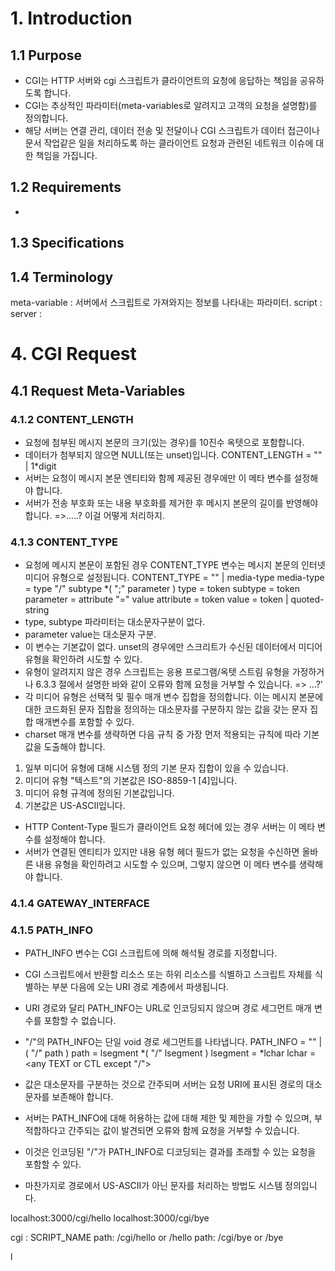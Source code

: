 # 1. Introduction

## 1.1 Purpose

- CGI는 HTTP 서버와 cgi 스크립트가 클라이언트의 요청에 응답하는 책임을 공유하도록 합니다.
- CGI는 추상적인 파라미터(meta-variables로 알려지고 고객의 요청을 설명함)를 정의합니다.
- 해당 서버는 연결 관리, 데이터 전송 및 전달이나 CGI 스크립트가 데이터 접근이나 문서 작업같은 일을
	처리하도록 하는 클라이언트 요청과 관련된 네트워크 이슈에 대한 책임을 가집니다.

## 1.2 Requirements

-

## 1.3 Specifications

## 1.4 Terminology

meta-variable	: 서버에서 스크립트로 가져와지는 정보를 나타내는 파라미터.
script			:
server			:


# 4. CGI Request

## 4.1 Request Meta-Variables

### 4.1.2 CONTENT_LENGTH
- 요청에 첨부된 메시지 본문의 크기(있는 경우)를 10진수 옥텟으로 포함합니다.
- 데이터가 첨부되지 않으면 NULL(또는 unset)입니다.
CONTENT_LENGTH = "" | 1*digit
- 서버는 요청이 메시지 본문 엔티티와 함께 제공된 경우에만 이 메타 변수를 설정해야 합니다.
- 서버가 전송 부호화 또는 내용 부호화를 제거한 후 메시지 본문의 길이를 반영해야 합니다.
	=>.....? 이걸 어떻게 처리하지.

### 4.1.3 CONTENT_TYPE
- 요청에 메시지 본문이 포함된 경우 CONTENT_TYPE 변수는 메시지 본문의 인터넷 미디어 유형으로 설정됩니다.
CONTENT_TYPE = "" | media-type
media-type   = type "/" subtype *( ";" parameter )
type         = token
subtype      = token
parameter    = attribute "=" value
attribute    = token
value        = token | quoted-string
- type, subtype 파라미터는 대소문자구분이 없다.
- parameter value는 대소문자 구분.
- 이 변수는 기본값이 없다. unset의 경우에만 스크리트가 수신된 데이터에서 미디어 유형을 확인하려 시도할 수 있다.
- 유형이 알려지지 않은 경우 스크립트는 응용 프로그램/옥텟 스트림 유형을 가정하거나 6.3.3 절에서 설명한 바와 같이 오류와 함께 요청을 거부할 수 있습니다.
	=> ...?'
- 각 미디어 유형은 선택적 및 필수 매개 변수 집합을 정의합니다. 이는 메시지 본문에 대한 코드화된 문자 집합을 정의하는 대소문자를 구분하지 않는 값을 갖는 문자 집합 매개변수를 포함할 수 있다.
- charset 매개 변수를 생략하면 다음 규칙 중 가장 먼저 적용되는 규칙에 따라 기본값을 도출해야 합니다.
1. 일부 미디어 유형에 대해 시스템 정의 기본 문자 집합이 있을 수 있습니다.
2. 미디어 유형 "텍스트"의 기본값은 ISO-8859-1 [4]입니다.
3. 미디어 유형 규격에 정의된 기본값입니다.
4. 기본값은 US-ASCII입니다.
- HTTP Content-Type 필드가 클라이언트 요청 헤더에 있는 경우 서버는 이 메타 변수를 설정해야 합니다.
- 서버가 연결된 엔티티가 있지만 내용 유형 헤더 필드가 없는 요청을 수신하면 올바른 내용 유형을 확인하려고 시도할 수 있으며, 그렇지 않으면 이 메타 변수를 생략해야 합니다.

### 4.1.4 GATEWAY_INTERFACE

### 4.1.5 PATH_INFO
- PATH_INFO 변수는 CGI 스크립트에 의해 해석될 경로를 지정합니다.
- CGI 스크립트에서 반환할 리소스 또는 하위 리소스를 식별하고 스크립트 자체를 식별하는 부분 다음에 오는 URI 경로 계층에서 파생됩니다.
- URI 경로와 달리 PATH_INFO는 URL로 인코딩되지 않으며 경로 세그먼트 매개 변수를 포함할 수 없습니다.
- "/"의 PATH_INFO는 단일 void 경로 세그먼트를 나타냅니다.
PATH_INFO = "" | ( "/" path )
path      = lsegment *( "/" lsegment )
lsegment  = *lchar
lchar     = <any TEXT or CTL except "/">

- 값은 대소문자를 구분하는 것으로 간주되며 서버는 요청 URI에 표시된 경로의 대소문자를 보존해야 합니다.
- 서버는 PATH_INFO에 대해 허용하는 값에 대해 제한 및 제한을 가할 수 있으며, 부적합하다고 간주되는 값이 발견되면 오류와 함께 요청을 거부할 수 있습니다.
- 이것은 인코딩된 "/"가 PATH_INFO로 디코딩되는 결과를 초래할 수 있는 요청을 포함할 수 있다.
- 마찬가지로 경로에서 US-ASCII가 아닌 문자를 처리하는 방법도 시스템 정의입니다.

localhost:3000/cgi/hello
localhost:3000/cgi/bye

cgi : SCRIPT_NAME
path: /cgi/hello or /hello
path: /cgi/bye or /bye

l
